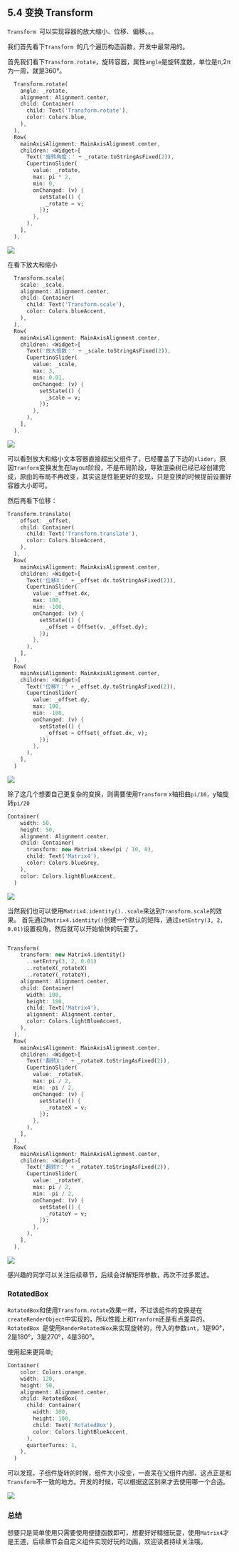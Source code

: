 ## 5.4 变换 Transform

   
`Transform `可以实现容器的放大缩小、位移、偏移。。。

我们首先看下`Transform `的几个遍历构造函数，开发中最常用的。

首先我们看下`Transform.rotate`，旋转容器，属性`angle`是旋转度数，单位是π,2π为一周，就是360°。

```dart
  Transform.rotate(
    angle: _rotate,
    alignment: Alignment.center,
    child: Container(
      child: Text('Transform.rotate'),
      color: Colors.blue,
    ),
  ),
  Row(
    mainAxisAlignment: MainAxisAlignment.center,
    children: <Widget>[
      Text('旋转角度：' + _rotate.toStringAsFixed(2)),
      CupertinoSlider(
        value: _rotate,
        max: pi * 2,
        min: 0,
        onChanged: (v) {
          setState(() {
            _rotate = v;
          });
        },
      ),
    ],
  ),
```

![](../imgs/5.4.1-1.gif)


在看下放大和缩小

```dart
  Transform.scale(
    scale: _scale,
    alignment: Alignment.center,
    child: Container(
      child: Text('Transform.scale'),
      color: Colors.blueAccent,
    ),
  ),
  Row(
    mainAxisAlignment: MainAxisAlignment.center,
    children: <Widget>[
      Text('放大倍数：' + _scale.toStringAsFixed(2)),
      CupertinoSlider(
        value: _scale,
        max: 3,
        min: 0.01,
        onChanged: (v) {
          setState(() {
            _scale = v;
          });
        },
      ),
    ],
  ),
```
![](../imgs/5.4.1-2.gif)

可以看到放大和缩小文本容器直接超出父组件了，已经覆盖了下边的`slider`，原因`Tranform`变换发生在layout阶段，不是布局阶段，导致渲染树已经已经创建完成，原由的布局不再改变，其实这是性能更好的变现，只是变换的时候提前设置好容器大小即可。

然后再看下位移：

```dart
Transform.translate(
    offset: _offset,
    child: Container(
      child: Text('Transform.translate'),
      color: Colors.blueAccent,
    ),
  ),
  Row(
    mainAxisAlignment: MainAxisAlignment.center,
    children: <Widget>[
      Text('位移X：' + _offset.dx.toStringAsFixed(2)),
      CupertinoSlider(
        value: _offset.dx,
        max: 100,
        min: -100,
        onChanged: (v) {
          setState(() {
            _offset = Offset(v, _offset.dy);
          });
        },
      ),
    ],
  ),
  Row(
    mainAxisAlignment: MainAxisAlignment.center,
    children: <Widget>[
      Text('位移Y：' + _offset.dy.toStringAsFixed(2)),
      CupertinoSlider(
        value: _offset.dy,
        max: 100,
        min: -100,
        onChanged: (v) {
          setState(() {
            _offset = Offset(_offset.dx, v);
          });
        },
      ),
    ],
  )
```
![](../imgs/5.4.1-3.gif)

除了这几个想要自己更复杂的变换，则需要使用`Transform`
x轴扭曲`pi/10`，y轴旋转`pi/20`

```dart
Container(
    width: 50,
    height: 50,
    alignment: Alignment.center,
    child: Container(
      transform: new Matrix4.skew(pi / 10, 0),
      child: Text('Matrix4'),
      color: Colors.blueGrey,
    ),
    color: Colors.lightBlueAccent,
  )
```

![](../imgs/5.4.1-1.png)

当然我们也可以使用`Matrix4.identity()..scale`来达到`Transform.scale`的效果。
首先通过`Matrix4.identity()`创建一个默认的矩阵，通过`setEntry(3, 2, 0.01)`设置视角，然后就可以开始愉快的玩耍了。


```dart

Transform(
    transform: new Matrix4.identity()
      ..setEntry(3, 2, 0.01)
      ..rotateX(_rotateX)
      ..rotateY(_rotateY),
    alignment: Alignment.center,
    child: Container(
      width: 100,
      height: 100,
      child: Text('Matrix4'),
      alignment: Alignment.center,
      color: Colors.lightBlueAccent,
    ),
  ),
  Row(
    mainAxisAlignment: MainAxisAlignment.center,
    children: <Widget>[
      Text('翻转X：' + _rotateX.toStringAsFixed(2)),
      CupertinoSlider(
        value: _rotateX,
        max: pi / 2,
        min: -pi / 2,
        onChanged: (v) {
          setState(() {
            _rotateX = v;
          });
        },
      ),
    ],
  ),
  Row(
    mainAxisAlignment: MainAxisAlignment.center,
    children: <Widget>[
      Text('翻转Y：' + _rotateY.toStringAsFixed(2)),
      CupertinoSlider(
        value: _rotateY,
        max: pi / 2,
        min: -pi / 2,
        onChanged: (v) {
          setState(() {
            _rotateY = v;
          });
        },
      ),
    ],
  ),
```
![](../imgs/4.5.2-1.gif)



感兴趣的同学可以关注后续章节，后续会详解矩阵参数，再次不过多累述。


### RotatedBox
`RotatedBox`和使用`Transform.rotate`效果一样，不过该组件的变换是在`createRenderObject`中实现的，所以性能上和`Tranform`还是有点差异的。 `RotatedBox `是使用`RenderRotatedBox`来实现旋转的，传入的参数`int`，1是90°，2是180°，3是270°，4是360°。


使用起来更简单;

```dart
Container(
    color: Colors.orange,
    width: 120,
    height: 50,
    alignment: Alignment.center,
    child: RotatedBox(
      child: Container(
        width: 100,
        height: 100,
        child: Text('RotatedBox'),
        color: Colors.lightBlueAccent,
      ),
      quarterTurns: 1,
    ),
  )
```
可以发现，子组件旋转的时候，组件大小没变，一直呆在父组件内部，这点正是和`Transform`不一致的地方。开发的时候，可以根据这区别来才去使用哪一个合适。

![](../imgs/5.4.1-5.png)


### 总结

想要只是简单使用只需要使用便捷函数即可，想要好好精细玩耍，使用`Matrix4`才是王道，后续章节会自定义组件实现好玩的动画，欢迎读者持续关注哦。


